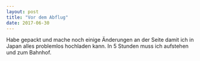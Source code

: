 ```yaml
---
layout: post
title: "Vor dem Abflug"
date: 2017-06-30
---
```


Habe gepackt und mache noch einige Änderungen an der Seite damit ich in Japan alles problemlos hochladen kann. In 5 Stunden muss ich aufstehen und zum Bahnhof.
